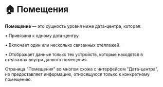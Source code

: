 # 🏠 Помещения

**Помещение** — это сущность уровня ниже дата-центра, которая:

• Привязана к одному дата-центру.

• Включает один или несколько связанных стеллажей.

• Отображает данные только тех устройств, которые находятся в стеллажах внутри данного помещения.



Страница "Помещения" во многом схожа с интерфейсом "Дата-центра", но предоставляет информацию, относящуюся только к конкретному помещению.
